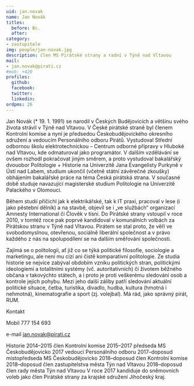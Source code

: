 ```yaml
---
uid: jan.novak
name: Jan Novák
titles:
  before: Bc.
  after:
category:
- zastupitele
img: people/jan-novak.jpg
description: člen MS Pirátské strany a radní v Týně nad Vltavou
mail:
- jan.novak@pirati.cz
#mob: +420
profiles:
  github:
  facebook:				
  twitter:
  linkedin:
ordpms: 26 
---
```


Jan Novák (* 19. 1. 1991) se narodil v Českých Budějovicích a většinu svého života strávil v Týně nad Vltavou. V České pirátské straně byl členem Kontrolní komise a nyní je předsedou Českobudějovického okresního sdružení a vedoucím Personálního odboru Pirátů. Vystudoval Střední odbornou školu elektrotechnickou – Centrum odborné přípravy v Hluboké nad Vltavou, kde odmaturoval jako programátor. V dalším vzdělávání se ovšem rozhodl pokračovat jiným směrem, a proto vystudoval bakalářský dvouobor Politologie + Historie na Univerzitě Jana Evangelisty Purkyně v Ústí nad Labem, studium ukončil (včetně státní závěrečné zkoušky) obhájením bakalářské práce na téma Česká pirátská strana. V současné době studuje navazující magisterské studium Politologie na Univerzitě Palackého v Olomouci.

Během studií přičichl jak k elektrikářské, tak k IT praxi, pracoval v lese (i jako pěstební dělník) a na stavbě, objevil se i „ve službách“ organizací Amnesty International či Člověk v tísni. Do Pirátské strany vstoupil v roce 2010, v tomtéž roce pak poprvé kandidoval v komunálních volbách za Pirátskou stranu v Týně nad Vltavou. Pirátem se stal proto, že věří ve svobodomyslnou, otevřenou, sociálně liberální společnost a v právo každého z nás na spolupodílení se na dalším směřování společnosti.

Zajímá se o politologii, ať již co se týká politické filosofie, sociologie a marketingu, ale není mu cizí ani čistě komparativní politologie. Ze studia historie se nejvíce zabýval obdobím vzniku politických stran, politickými ideologiemi a totalitními systémy (vč. autoritativních) či životem běžného občana v takovýchto státech, a i proto je proti veškerému sledování osob a kontrole jejich pohybu. Mezi jeho další záliby patří sledování aktuální politické situace, četba, turistika, divadlo, hudba, kultura (hmotná i nehmotná), kinematografie a sport (zj. volejbal). Má rád, jako správný pirát, RUM.

Kontakt

Mobil 777 154 693

e-mail jan.novak@pirati.cz

Historie
2014–2015 člen Kontrolní komise
2015–2017 předseda MS Českobudějovicko
2017 vedoucí Personálního odboru
2017–doposud místopředseda MS Českobudějovicko
2018–doposud člen Kontrolní komise
2018–doposud člen zastupitelstva města Týn nad Vltavou
2018–doposud člen rady města Týn nad Vltavou
V roce 2017 kandiduje do sněmovních voleb jako člen Pirátské strany za krajské sdružení Jihočeský kraj.

